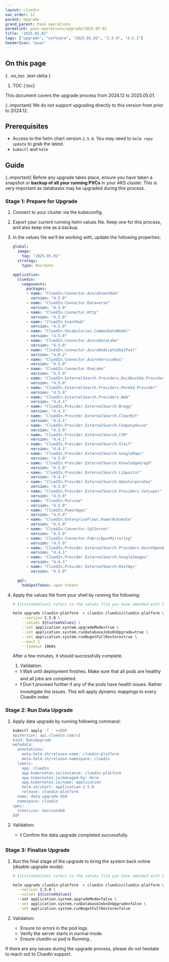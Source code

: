 ```yaml
---
layout: cluedin
nav_order: 12
parent: Upgrade
grand_parent: PaaS operations
permalink: paas-operations/upgrade/2025-05-01
title: "2025.05.01"
tags: ["upgrade", "software", "2025.05.01", "2.5.0", "4.5.1"]
headerIcon: "paas"
---
```

## On this page
{: .no_toc .text-delta }
1. TOC
{:toc}

This document covers the upgrade process from 2024.12 to 2025.05.01.

{:.important}
We do not support upgrading directly to this version from prior to 2024.12.

## Prerequisites
- Access to the helm chart version `2.5.0`. You may need to `helm repo update` to grab the latest.
- `kubectl` and `helm`

## Guide

{:.important}
Before any upgrade takes place, ensure you have taken a snapshot or **backup of all your running PVCs** in your AKS cluster. This is very important as databases may be upgraded during this process.

### Stage 1: Prepare for Upgrade

  1. Connect to your cluster via the kubeconfig.
  1. Export your current running helm values file. Keep one for this process, and also keep one as a backup.
  1. In the values file we'll be working with, update the following properties:

      ```yaml
      global:
        image:
          tag: "2025.05.01"
        strategy:
          type: Recreate

      application:
        cluedin:
          components:
            packages:
            - name: "CluedIn.Connector.AzureEventHub"
              version: "4.5.0"
            - name: "CluedIn.Connector.Dataverse"
              version: "4.5.0"
            - name: "CluedIn.Connector.Http"
              version: "4.5.0"
            - name: "CluedIn.EventHub"
              version: "4.5.0"
            - name: "CluedIn.Vocabularies.CommonDataModel"
              version: "4.5.0"
            - name: "CluedIn.Connector.AzureDataLake"
              version: "4.5.0"
            - name: "CluedIn.Connector.AzureDedicatedSqlPool"
              version: "4.0.2"
            - name: "CluedIn.Connector.AzureServiceBus"
              version: "4.5.0"
            - name: "CluedIn.Connector.OneLake"
              version: "4.5.0"
            - name: "CluedIn.ExternalSearch.Providers.DuckDuckGo.Provider"
              version: "4.5.0"
            - name: "CluedIn.ExternalSearch.Providers.PermId.Provider"
              version: "4.5.0"
            - name: "CluedIn.ExternalSearch.Providers.Web"
              version: "4.4.1"
            - name: "CluedIn.Provider.ExternalSearch.Bregg"
              version: "4.4.1"
            - name: "CluedIn.Provider.ExternalSearch.ClearBit"
              version: "4.4.1"
            - name: "CluedIn.Provider.ExternalSearch.CompanyHouse"
              version: "4.5.0"
            - name: "CluedIn.Provider.ExternalSearch.CVR"
              version: "4.4.1"
            - name: "CluedIn.Provider.ExternalSearch.Gleif"
              version: "4.4.1"
            - name: "CluedIn.Provider.ExternalSearch.GoogleMaps"
              version: "4.5.0"
            - name: "CluedIn.Provider.ExternalSearch.KnowledgeGraph"
              version: "4.5.0"
            - name: "CluedIn.Provider.ExternalSearch.Libpostal"
              version: "4.4.1"
            - name: "CluedIn.Provider.ExternalSearch.OpenCorporates"
              version: "4.5.0"
            - name: "CluedIn.Provider.ExternalSearch.Providers.VatLayer"
              version: "4.5.0"
            - name: "CluedIn.Purview"
              version: "4.5.0"
            - name: "CluedIn.PowerApps"
              version: "4.5.0"
            - name: "CluedIn.EnterpriseFlows.PowerAutomate"
              version: "4.5.0"
            - name: "CluedIn.Connector.SqlServer"
              version: "4.5.0"
            - name: "CluedIn.Connector.FabricOpenMirroring"
              version: "4.5.0"
            - name: "CluedIn.Provider.ExternalSearch.Providers.AzureOpenAI"
              version: "4.4.1"
            - name: "CluedIn.Provider.ExternalSearch.GoogleImages"
              version: "4.4.1"
            - name: "CluedIn.Provider.ExternalSearch.RestApi"
              version: "4.5.0"

        gql:
          hubSpotToken: <pat-token>
      ```
  1. Apply the values file from your shell by running the following:

      ```bash
      # ${CustomValues} refers to the values file you have amended with the above changes. Please type the full path here.

      helm upgrade cluedin-platform -n cluedin cluedin/cluedin-platform \
          --version 2.5.0 \
          --values ${CustomValues} \
          --set application.system.upgradeMode=true \
          --set application.system.runDatabaseJobsOnUpgrade=true \
          --set application.system.runNugetFullRestore=true \
          --wait \
          --timeout 10m0s
      ```
      After a few minutes, it should successfully complete.

      1. Validation:

      - ❗ Wait until deployment finishes. Make sure that all pods are healthy and all jobs are completed.
      - ❗ Don't proceed further if any of the pods have health issues. Rather investigate the issues.
        This will apply dynamic mappings to every CluedIn index
      
### Stage 2: Run Data Upgrade

  1. Apply data upgrade by running following command:
      ```bash
      kubectl apply -f - <<EOF
      apiVersion: api.cluedin.com/v1
      kind: DataUpgrade
      metadata:
        annotations:
          meta.helm.sh/release-name: cluedin-platform
          meta.helm.sh/release-namespace: cluedin
        labels:
          app: cluedin
          app.kubernetes.io/instance: cluedin-platform
          app.kubernetes.io/managed-by: Helm
          app.kubernetes.io/name: application
          helm.sh/chart: application-2.5.0
          release: cluedin-platform
        name: data-upgrade-450
        namespace: cluedin
      spec:
        toVersion: Version450
      EOF
      ```

  1. Validation:

      - ❗ Confirm the data upgrade completed successfully.

### Stage 3: Finalize Upgrade

1. Run the final stage of the upgrade to bring the system back online (disable upgrade mode):

    ```bash
    # ${CustomValues} refers to the values file you have amended with the above changes. Please type the full path here.

    helm upgrade cluedin-platform -n cluedin cluedin/cluedin-platform \
      --version 2.5.0 \
      --values ${CustomValues}
      --set application.system.upgradeMode=false \
      --set application.system.runDatabaseJobsOnUpgrade=false \
      --set application.system.runNugetFullRestore=false
    ```

1. Validation:
    - Ensure no errors in the pod logs.
    - Verify the server starts in normal mode.
    - Ensure cluedin-ui pod is Running..

If there are any issues during the upgrade process, please do not hesitate to reach out to CluedIn support.
